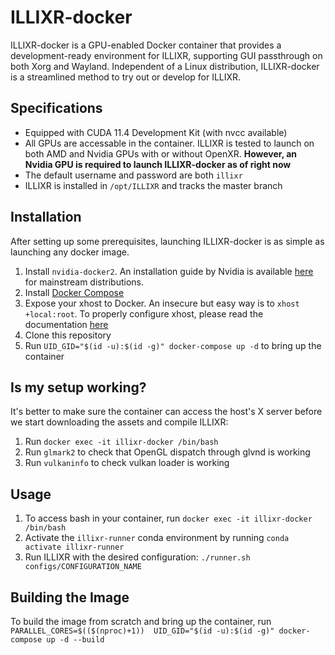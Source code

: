 # ILLIXR-docker

ILLIXR-docker is a GPU-enabled Docker container that provides a development-ready environment for ILLIXR, supporting GUI passthrough on both Xorg and Wayland. Independent of a Linux distribution, ILLIXR-docker is a streamlined method to try out or develop for ILLIXR.

## Specifications
- Equipped with CUDA 11.4 Development Kit (with nvcc available)
- All GPUs are accessable in the container. ILLIXR is tested to launch on both AMD and Nvidia GPUs with or without OpenXR. **However, an Nvidia GPU is required to launch ILLIXR-docker as of right now**
- The default username and password are both `illixr`
- ILLIXR is installed in `/opt/ILLIXR` and tracks the master branch

## Installation
After setting up some prerequisites, launching ILLIXR-docker is as simple as launching any docker image.
1. Install `nvidia-docker2`. An installation guide by Nvidia is available [here](https://docs.nvidia.com/datacenter/cloud-native/container-toolkit/install-guide.html) for mainstream distributions.
2. Install [Docker Compose](https://docs.docker.com/compose/install/)
3. Expose your xhost to Docker. An insecure but easy way is to `xhost +local:root`. To properly configure xhost, please read the documentation [here](http://wiki.ros.org/docker/Tutorials/GUI)
4. Clone this repository
5. Run `UID_GID="$(id -u):$(id -g)" docker-compose up -d` to bring up the container

## Is my setup working?
It's better to make sure the container can access the host's X server before we start downloading the assets and compile ILLIXR:
1. Run `docker exec -it illixr-docker /bin/bash` 
2. Run `glmark2` to check that OpenGL dispatch through glvnd is working
3. Run `vulkaninfo` to check vulkan loader is working

## Usage
1. To access bash in your container, run `docker exec -it illixr-docker /bin/bash`
2. Activate the `illixr-runner` conda environment by running `conda activate illixr-runner`
3. Run ILLIXR with the desired configuration: `./runner.sh configs/CONFIGURATION_NAME`

## Building the Image
To build the image from scratch and bring up the container, run `PARALLEL_CORES=$(($(nproc)+1))  UID_GID="$(id -u):$(id -g)" docker-compose up -d --build`